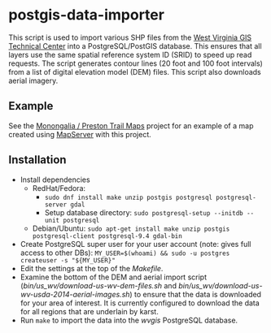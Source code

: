 # postgis-data-importer

This script is used to import various SHP files from the
[West Virginia GIS Technical Center](http://wvgis.wvu.edu/) into a
PostgreSQL/PostGIS database. This ensures that all layers use the
same spatial reference system ID (SRID) to speed up read requests. The
script generates contour lines (20 foot and 100 foot intervals)
from a list of digital elevation model (DEM) files. This script also
downloads aerial imagery.

## Example

See the [Monongalia / Preston Trail Maps](https://github.com/masneyb/monongalia-preston-wv-trail-maps)
project for an example of a map created using [MapServer](http://www.mapserver.org/)
with this project.


## Installation
	
* Install dependencies
  - RedHat/Fedora:
    - `sudo dnf install make unzip postgis postgresql postgresql-server gdal`
    - Setup database directory: `sudo postgresql-setup --initdb --unit postgresql`
  - Debian/Ubuntu: `sudo apt-get install make unzip postgis postgresql-client postgresql-9.4 gdal-bin`
* Create PostgreSQL super user for your user account (note: gives full access to other DBs):
  `MY_USER=$(whoami) && sudo -u postgres createuser -s "${MY_USER}"`
* Edit the settings at the top of the _Makefile_.
* Examine the bottom of the DEM and aerial import script
  (_bin/us_wv/download-us-wv-dem-files.sh_ and
  _bin/us_wv/download-us-wv-usda-2014-aerial-images.sh_) to ensure that the
  data is downloaded for your area of interest. It is currently configured to
  download the data for all regions that are underlain by karst.
* Run `make` to import the data into the _wvgis_ PostgreSQL database.

